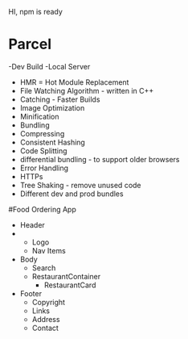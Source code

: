 HI, npm is ready

# Parcel
-Dev Build
-Local Server
- HMR = Hot Module Replacement
- File Watching Algorithm - written in C++ 
- Catching - Faster Builds
- Image Optimization
- Minification
- Bundling
- Compressing
- Consistent Hashing
- Code Splitting
- differential bundling - to support older browsers
- Error Handling
- HTTPs
- Tree Shaking - remove unused code
- Different dev and prod bundles

#Food Ordering App

* Header
* - Logo
  - Nav Items
* Body
  - Search
  - RestaurantContainer
    - RestaurantCard
* Footer
  - Copyright
  - Links
  - Address
  - Contact

